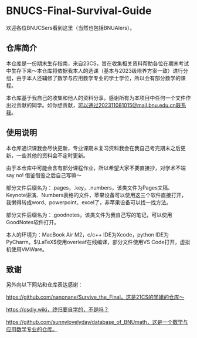 # BNUCS-Final-Survival-Guide
欢迎各位BNUCSers看到这里（当然也包括BNUAIers）。

## 仓库简介

本仓库是一份期末生存指南，来自23CS，旨在收集相关资料帮助各位在期末考试中生存下来～本仓库将依据我本人的选课（基本与2023级培养方案一致）进行分组，由于本人还辅修了数学与应用数学专业的学士学位，所以会有部分数学的课程。

本仓库基于我自己的收集和他人的资料分享，感谢所有为本项目中任何一个文件作出过贡献的同学。如你想贡献，可以通过202311081015@mail.bnu.edu.cn联系我。

## 使用说明

本仓库通识课我会尽快更新，专业课期末复习资料我会在我自己考完期末之后更新，一些其他的资料会不定时更新。

由于本仓库中可能会含有部分课程作业，所以希望大家不要直接抄，对学术不端say no! 借鉴借鉴之后自己写嘛～

部分文件后缀名为：.pages，.key，.numbers，该类文件为Pages文稿、Keynote讲演、Numbers表格的文件，苹果设备可以使用这三个软件直接打开，我懒得转成word、powerpoint、excel了，非苹果设备可以找一找方法。

部分文件后缀名为：.goodnotes，该类文件为我自己写的笔记，可以使用GoodNotes软件打开。

本人的环境为：MacBook Air M2，c/c++ IDE为Xcode，python IDE为PyCharm，$\LaTeX$使用overleaf在线编译，部分文件使用VS Code打开，虚拟机使用VMWare。

## 致谢

另外向以下网站和仓库表达感谢：

https://github.com/nanonane/Survive_the_Final，这是21CS的学姐的仓库～

https://csdiy.wiki，终归要自学的，不是吗？

https://github.com/sunnylovelyday/database_of_BNUmath，这是一个数学与应用数学专业的仓库。
